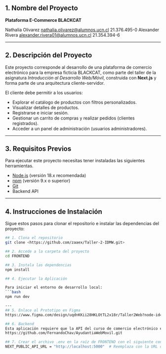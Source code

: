 
## 1. Nombre del Proyecto

**Plataforma E-Commerce BLACKCAT**

Nathalia Olivarez  nathalia.olivarez@alumnos.ucn.cl   21.376.495-0
Alexander Rivera   alexander.rivera01@alumnos.ucn.cl  21.354.394-6

---

## 2. Descripción del Proyecto

Este proyecto corresponde al desarrollo de una plataforma de comercio electrónico para la empresa ficticia BLACKCAT, como parte del taller de la asignatura *Introducción al Desarrollo Web/Móvil*, construida con **Next.js** y forma parte de una arquitectura cliente-servidor.

El cliente debe permitir a los usuarios:

- Explorar el catálogo de productos con filtros personalizados.
- Visualizar detalles de productos.
- Registrarse e iniciar sesión.
- Gestionar un carrito de compras y realizar pedidos (clientes registrados).
- Acceder a un panel de administración (usuarios administradores).

---

## 3. Requisitos Previos

Para ejecutar este proyecto necesitas tener instaladas las siguientes herramientas.

- [Node.js](https://nodejs.org/) (versión 18.x recomendada)
- [npm](https://www.npmjs.com/) (versión 9.x o superior)
- [Git](https://git-scm.com/)
- Backend API

---

## 4. Instrucciones de Instalación

Sigue estos pasos para clonar el repositorio e instalar las dependencias del proyecto:

```bash
## 1. Clona el repositorio
git clone <https://github.com/zaaex/Taller-2-IDMW.git>

## 2. Accede a la carpeta del proyecto
cd FRONTEND

## 3. Instala las dependencias
npm install

## 4. Ejecutar la Aplicación

Para iniciar el entorno de desarrollo local:
```bash
npm run dev

---
## 5. Enlace al Prototipo en Figma
https://www.figma.com/design/uqdnKKii28HKLOtTL2x18r/Taller2Web?node-id=0-1&t=Y6YSIeECewqBqPSY-1

## 6. Backend
Esta aplicación requiere que la API del curso de comercio electrónico esté ejecutándose. Puede encontrar el repositorio de backend aquí:
https://github.com/FernandoChav/AyudantiaWebMovil.git

## 7. Crear el archivo .env en la raíz de FRONTEND con el siguiente contenido:
NEXT_PUBLIC_API_URL = "http://localhost:5000"  # Reemplaza con la URL de tu API